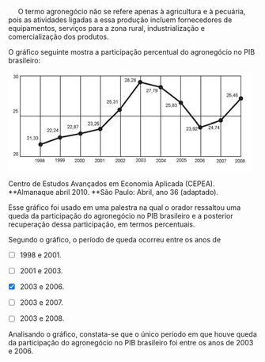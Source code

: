 

     O termo agronegócio não se refere apenas à agricultura e à pecuária, pois as atividades ligadas a essa produção incluem fornecedores de equipamentos, serviços para a zona rural, industrialização e comercialização dos produtos.

O gráfico seguinte mostra a participação percentual do agronegócio no PIB brasileiro:

![](903c5c0b-82b1-bbd3-6517-123512e1bdf0.png)

Centro de Estudos Avançados em Economia Aplicada (CEPEA).\
**Almanaque abril 2010. **São Paulo: Abril, ano 36 (adaptado).

Esse gráfico foi usado em uma palestra na qual o orador ressaltou uma queda da participação do agronegócio no PIB brasileiro e a posterior recuperação dessa participação, em termos percentuais.

Segundo o gráfico, o período de queda ocorreu entre os anos de



- [ ] 1998 e 2001.
- [ ] 2001 e 2003.
- [x] 2003 e 2006.
- [ ] 2003 e 2007.
- [ ] 2003 e 2008.


Analisando o gráfico, constata-se que o único período em que houve queda da participação do agronegócio no PIB brasileiro foi entre os anos de 2003 e 2006.

